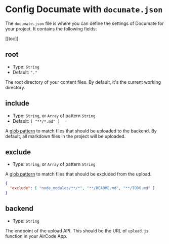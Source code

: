 # Config Documate with `documate.json`

The `documate.json` file is where you can define the settings of Documate for your project. It contains the following fields:

[[toc]]

## root

- Type: `String`
- Default: `"."`

The root directory of your content files. By default, it's the current working directory.

## include

- Type: `String`, or `Array` of pattern `String`
- Default: `[ "**/*.md" ]`

A [glob pattern](https://github.com/isaacs/node-glob#glob-primer) to match files that should be uploaded to the backend. By default, all markdown files in the project will be uploaded.

## exclude

- Type: `String`, or `Array` of pattern `String`

A [glob pattern](https://github.com/isaacs/node-glob#glob-primer) to match files that should be excluded from the upload.

```json
{
  "exclude": [ "node_modules/**/*", "**/README.md", "**/TODO.md" ]
}
```

## backend

- Type: `String`

The endpoint of the upload API. This should be the URL of `upload.js` function in your AirCode App.
